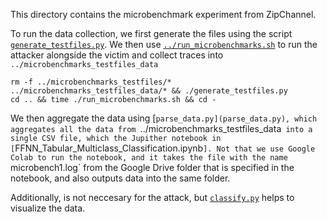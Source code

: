 This directory contains the microbenchmark experiment from ZipChannel.

To run the data collection, we first generate the files using the script [`generate_testfiles.py`](generate_testfiles.py). We then use [`../run_microbenchmarks.sh`](../run_microbenchmarks.sh) to run the attacker alongside the victim and collect traces into `../microbenchmarks_testfiles_data`
```
rm -f ../microbenchmarks_testfiles/* ../microbenchmarks_testfiles_data/* && ./generate_testfiles.py
cd .. && time ./run_microbenchmarks.sh && cd -
```

We then aggregate the data using [`parse_data.py](parse_data.py), which aggregates all the data from `../microbenchmarks_testfiles_data` into a single CSV file, which the Jupither notebook in [`FFNN_Tabular_Multiclass_Classification.ipynb`]. Not that we use Google Colab to run the notebook, and it takes the file with the name `microbench1.log` from the Google Drive folder that is specified in the notebook, and also outputs data into the same folder.

Additionally, is not neccesary for the attack, but [`classify.py`](classify.py) helps to visualize the data.
